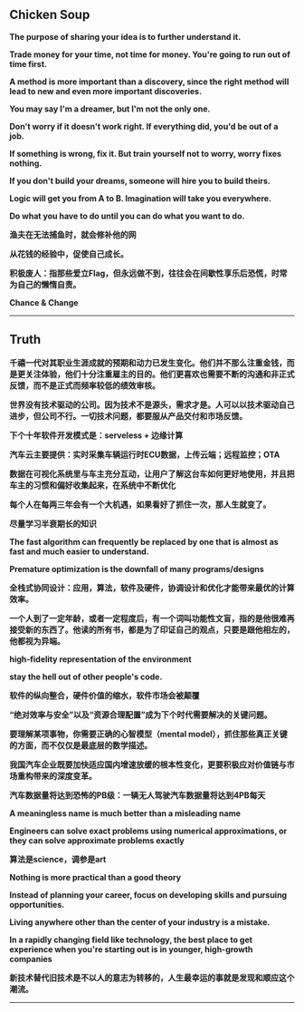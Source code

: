 
## Chicken Soup
**The purpose of sharing your idea is to further understand it.**

**Trade money for your time, not time for money. You're going to run out of time first.**

**A method is more important than a discovery, since the right method will lead to new and even more important discoveries.**

**You may say I'm a dreamer, but I'm not the only one.**

**Don't worry if it doesn't work right. If everything did, you'd be out of a job.**

**If something is wrong, fix it. But train yourself not to worry, worry fixes nothing.**

**If you don't build your dreams, someone will hire you to build theirs.**

**Logic will get you from A to B. Imagination will take you everywhere.**

**Do what you have to do until you can do what you want to do.**

**渔夫在无法捕鱼时，就会修补他的网**

**从花钱的经验中，促使自己成长。**

**积极废人：指那些爱立Flag，但永远做不到，往往会在间歇性享乐后恐慌，时常为自己的懒惰自责。**

**Chance & Change**

---

## Truth
**千禧一代对其职业生涯成就的预期和动力已发生变化。他们并不那么注重金钱，而是更关注体验，他们十分注重雇主的目的。他们更喜欢也需要不断的沟通和非正式反馈，而不是正式而频率较低的绩效审核。**

**世界没有技术驱动的公司。因为技术不是源头，需求才是。人可以以技术驱动自己进步，但公司不行。一切技术问题，都要服从产品交付和市场反馈。**

**下个十年软件开发模式是：serveless + 边缘计算**

**汽车云主要提供：实时采集车辆运行时ECU数据，上传云端；远程监控；OTA**

**数据在可视化系统里与车主充分互动，让用户了解这台车如何更好地使用，并且把车主的习惯和偏好收集起来，在系统中不断优化**

**每个人在每两三年会有一个大机遇，如果看好了抓住一次，那人生就变了。**

**尽量学习半衰期长的知识**

**The fast algorithm can frequently be replaced by one that is almost as fast and much easier to understand.**

**Premature optimization is the downfall of many programs/designs**

**全栈式协同设计：应用，算法，软件及硬件，协调设计和优化才能带来最优的计算效率。**

**一个人到了一定年龄，或者一定程度后，有一个词叫功能性文盲，指的是他很难再接受新的东西了。他读的所有书，都是为了印证自己的观点，只要是跟他相左的，他都视为异端。**

**high-fidelity representation of the environment**

**stay the hell out of other people's code.**

**软件的纵向整合，硬件价值的缩水，软件市场会被颠覆**

**“绝对效率与安全”以及“资源合理配置”成为下个时代需要解决的关键问题。**

**要理解某项事物，你需要正确的心智模型（mental model），抓住那些真正关键的方面，而不仅仅是最底层的数学描述。**

**我国汽车企业既要加快适应国内增速放缓的根本性变化，更要积极应对价值链与市场重构带来的深度变革。**

**汽车数据量将达到恐怖的PB级：一辆无人驾驶汽车数据量将达到4PB每天**

**A meaningless name is much better than a misleading name**

**Engineers can solve exact problems using numerical approximations, or they can solve approximate problems exactly**

**算法是science，调参是art**

**Nothing is more practical than a good theory**

**Instead of planning your career, focus on developing skills and pursuing opportunities.**

**Living anywhere other than the center of your industry is a mistake.**

**In a rapidly changing field like technology, the best place to get experience when you're starting out is in younger, high-growth companies**

**新技术替代旧技术是不以人的意志为转移的，人生最幸运的事就是发现和顺应这个潮流。**

****